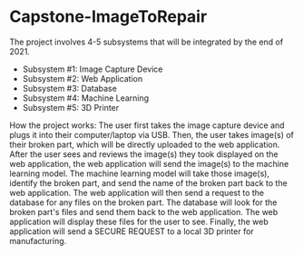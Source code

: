 # Capstone-ImageToRepair
The project involves 4-5 subsystems that will be integrated by the end of 2021.
* Subsystem #1: Image Capture Device
* Subsystem #2: Web Application
* Subsystem #3: Database
* Subsystem #4: Machine Learning
* Subsystem #5: 3D Printer



How the project works:
  The user first takes the image capture device and plugs it into their computer/laptop via USB.
  Then, the user takes image(s) of their broken part, which will be directly uploaded to the web application.
  After the user sees and reviews the image(s) they took displayed on the web application, the web application will send the image(s) to the machine learning model.
  The machine learning model will take those image(s), identify the broken part, and send the name of the broken part back to the web application.
  The web application will then send a request to the database for any files on the broken part.
  The database will look for the broken part's files and send them back to the web application.
  The web application will display these files for the user to see.
  Finally, the web application will send a SECURE REQUEST to a local 3D printer for manufacturing.
